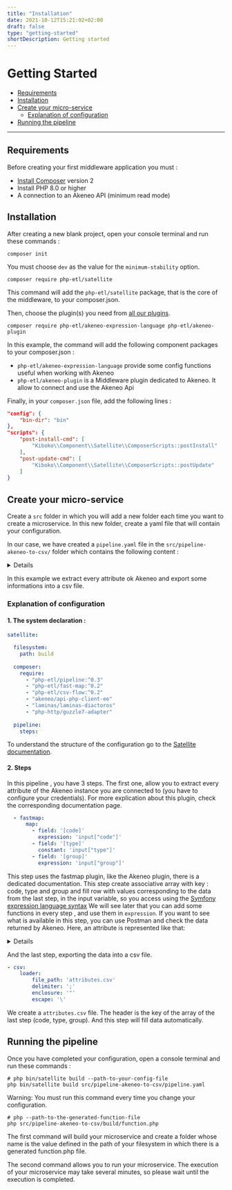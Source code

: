 ```yaml
---
title: "Installation"
date: 2021-10-12T15:21:02+02:00
draft: false
type: "getting-started"
shortDescription: Getting started
---
```


# Getting Started

- [Requirements](#requirements)
- [Installation](#installation)
- [Create your micro-service](#create-your-micro-service)
    - [Explanation of configuration](#explanation-of-configuration)
- [Running the pipeline](#running-the-pipeline)
    
---

## Requirements

Before creating your first middleware application you must :

- [Install Composer](https://getcomposer.org/download/) version 2
- Install PHP 8.0 or higher
- A connection to an Akeneo API (minimum read mode)

## Installation

After creating a new blank project, open your console terminal and run these commands :

```shell
composer init
```

You must choose `dev` as the value for the `minimum-stability` option.

```shell
composer require php-etl/satellite
```

This command will add the `php-etl/satellite` package, that is the core of the middleware, to your composer.json.

Then, choose the plugin(s) you need from [all our plugins](../../connectivity).

```shell
composer require php-etl/akeneo-expression-language php-etl/akeneo-plugin
```

In this example, the command will add the following component packages to your composer.json :

- `php-etl/akeneo-expression-language` provide some config functions useful when working with Akeneo
- `php-etl/akeneo-plugin` is a Middleware plugin dedicated to Akeneo. It allow to connect and use the Akeneo Api


Finally, in your `composer.json` file, add the following lines :

```json
"config": {
    "bin-dir": "bin"
},
"scripts": {
    "post-install-cmd": [
        "Kiboko\\Component\\Satellite\\ComposerScripts::postInstall"
    ],
    "post-update-cmd": [
        "Kiboko\\Component\\Satellite\\ComposerScripts::postUpdate"
    ]
}
```

## Create your micro-service

Create a `src` folder in which you will add a new folder each time you want to create a microservice. 
In this new folder, create a yaml file that will contain your configuration.

In our case, we have created a `pipeline.yaml` file in the `src/pipeline-akeneo-to-csv/` folder which contains the 
following content :

<details>

```yaml
# src/pipeline-akeneo-to-csv/pipeline.yaml

satellite:

  filesystem:
    path: build

  composer:
    require:
      - "php-etl/pipeline:^0.3"
      - "php-etl/fast-map:^0.2"
      - "php-etl/csv-flow:^0.2"
      - "akeneo/api-php-client-ee"
      - "laminas/laminas-diactoros"
      - "php-http/guzzle7-adapter"

  pipeline:
    steps:
      - akeneo:
          enterprise: false
          extractor:
            type: attribute
            method: all
          client:
            api_url: 'api_url'
            client_id: 'client_id'
            secret: 'secret'
            username: 'username'
            password: 'password'
      - fastmap:
          map:
            - field: '[code]'
              expression: 'input["code"]'
            - field: '[type]'
              constant: 'input["type"]'
            - field: '[group]'
              expression: 'input["group"]'
      - csv:
          loader:
            file_path: 'attributes.csv'
            delimiter: ';'
            enclosure: '"'
            escape: '\'

```

</details>

In this example we extract every attribute ok Akeneo and export some informations into a csv file.

### Explanation of configuration

#### 1. The system declaration :
```yaml
satellite:

  filesystem:
    path: build
    
  composer:
    require:
      - "php-etl/pipeline:^0.3"
      - "php-etl/fast-map:^0.2"
      - "php-etl/csv-flow:^0.2"
      - "akeneo/api-php-client-ee"
      - "laminas/laminas-diactoros"
      - "php-http/guzzle7-adapter"
      
  pipeline:
    steps:
```

To understand the structure of the configuration go to the [Satellite documentation](../satellite).

#### 2. Steps 

In this pipeline , you have 3 steps.
The first one, allow you to extract every attribute of the Akeneo instance you are connected to
(you have to configure your credentials).
For more explication about this plugin, check the corresponding documentation page.

```yaml
  - fastmap:
      map:
        - field: '[code]'
          expression: 'input["code"]'
        - field: '[type]'
          constant: 'input["type"]'
        - field: '[group]'
          expression: 'input["group"]'
```

This step uses the fastmap plugin, like the Akeneo plugin, there is a dedicated documentation.
This step create associative array with key : code, type and group and fill row with values
corresponding to the data from the last step, in the input variable, so you access using the
[Symfony expression language syntax](https://symfony.com/doc/current/components/expression_language.html)
We will see later that you can add some functions in every step , and use them in `expression`.
If you want to see what is available in this step, you can use Postman and check the data returned by Akeneo.
Here, an attribute is represented like that:
<details>

```
{
  "_links": {
    "self": {
      "href": "https://myakeneo/api/rest/v1/attributes/accessoires"
    }
  },
  "code": "accessories",
  "type": "pim_catalog_text",
  "group": "marketing",
  "unique": false,
  "useable_as_grid_filter": false,
  "allowed_extensions": [],
  "metric_family": null,
  "default_metric_unit": null,
  "reference_data_name": null,
  "available_locales": [],
  "max_characters": null,
  "validation_rule": null,
  "validation_regexp": null,
  "wysiwyg_enabled": null,
  "number_min": null,
  "number_max": null,
  "decimals_allowed": null,
  "negative_allowed": null,
  "date_min": null,
  "date_max": null,
  "max_file_size": null,
  "minimum_input_length": null,
  "sort_order": 17,
  "localizable": true,
  "scopable": false,
  "labels": {
    "fr_FR": "Accessoires"
  },
  "auto_option_sorting": null,
  "default_value": null,
  "group_labels": {
    "fr_FR": "Marketing"
  }
}
```


</details>

And the last step, exporting the data into a csv file.

```yaml
- csv:
    loader:
        file_path: 'attributes.csv'
        delimiter: ';'
        enclosure: '"'
        escape: '\'
```

We create a `attributes.csv` file. The header is the key of the array of the last step (code, type, group).
And this step will fill data automatically.

## Running the pipeline

Once you have completed your configuration, open a console terminal and run these commands :

```shell
# php bin/satellite build --path-to-your-config-file
php bin/satellite build src/pipeline-akeneo-to-csv/pipeline.yaml
```

Warning: You must run this command every time you change your configuration. 

```shell
# php --path-to-the-generated-function-file
php src/pipeline-akeneo-to-csv/build/function.php
```

The first command will build your microservice and create a folder whose name is the value defined in the path of your
filesystem in which there is a generated function.php file.

The second command allows you to run your microservice. The execution of your microservice may take several minutes, 
so please wait until the execution is completed.
